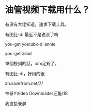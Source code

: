 # 油管视频下载用什么？


有没有大佬知道，速求下载工具。 <img src="static/image/smiley/default/handshake.gif" smilieid="17" border="0" alt="" /> 

有图比-dl 最近不是说没了吗<img src="static/image/smiley/default/lol.gif" smilieid="12" border="0" alt="" />

you-get youtubx-dl annie

you-get zsbd<img id="aimg_N6cyt" onclick="zoom(this, this.src, 0, 0, 0)" class="zoom" src="https://cdn.jsdelivr.net/gh/hishis/forum-master/public/images/patch.gif" onmouseover="img_onmouseoverfunc(this)" onload="thumbImg(this)" border="0" alt="" />

單個視頻的話，idm足夠了。

有图比-dl，好用的很

zh.savefrom.net/7/

神器YVideo Downloader还能r18<img src="static/image/smiley/default/lol.gif" smilieid="12" border="0" alt="" />

我直接录屏

